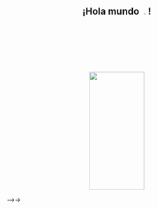 <h2 align="center">¡Hola mundo <img src="https://images.emojiterra.com/google/android-nougat/512px/1f596.png" width=3%>!</h2>
<p align="center"><img src="https://cdn.dribbble.com/users/2158774/screenshots/4416038/music-boy.gif" height=270px width=50%></p>



-->->

<!--
**Cesar-Ignacio/Cesar-Ignacio** is a ✨ _special_ ✨ repository because its `README.md` (this file) appears on your GitHub profile.

Here are some ideas to get you started:

- 🔭 I’m currently working on ...
- 🌱 I’m currently learning Javascript
- 👯 I’m looking to collaborate on ...
- 🤔 I’m looking for help with ...
- 💬 Ask me about ...
- 📫 How to reach me: ...dd
- 😄 Pronouns: ...
- ⚡ Fun fact: 
